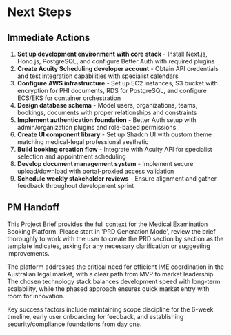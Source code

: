 # Next Steps

## Immediate Actions

1. **Set up development environment with core stack** - Install Next.js, Hono.js, PostgreSQL, and configure Better Auth with required plugins
2. **Create Acuity Scheduling developer account** - Obtain API credentials and test integration capabilities with specialist calendars
3. **Configure AWS infrastructure** - Set up EC2 instances, S3 bucket with encryption for PHI documents, RDS for PostgreSQL, and configure ECS/EKS for container orchestration
4. **Design database schema** - Model users, organizations, teams, bookings, documents with proper relationships and constraints
5. **Implement authentication foundation** - Better Auth setup with admin/organization plugins and role-based permissions
6. **Create UI component library** - Set up Shadcn UI with custom theme matching medical-legal professional aesthetic
7. **Build booking creation flow** - Integrate with Acuity API for specialist selection and appointment scheduling
8. **Develop document management system** - Implement secure upload/download with portal-proxied access validation
9. **Schedule weekly stakeholder reviews** - Ensure alignment and gather feedback throughout development sprint

## PM Handoff

This Project Brief provides the full context for the Medical Examination Booking Platform. Please start in 'PRD Generation Mode', review the brief thoroughly to work with the user to create the PRD section by section as the template indicates, asking for any necessary clarification or suggesting improvements.

The platform addresses the critical need for efficient IME coordination in the Australian legal market, with a clear path from MVP to market leadership. The chosen technology stack balances development speed with long-term scalability, while the phased approach ensures quick market entry with room for innovation.

Key success factors include maintaining scope discipline for the 6-week timeline, early user onboarding for feedback, and establishing security/compliance foundations from day one.